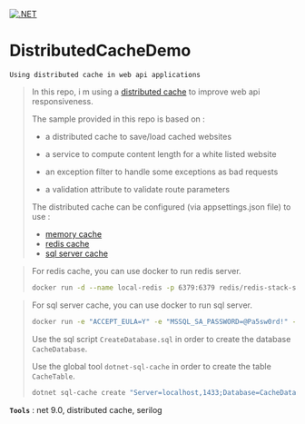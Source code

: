 [![.NET](https://github.com/aimenux/DistributedMemoryCacheDemo/actions/workflows/ci.yml/badge.svg?branch=main)](https://github.com/aimenux/DistributedMemoryCacheDemo/actions/workflows/ci.yml)

# DistributedCacheDemo
```
Using distributed cache in web api applications
```

> In this repo, i m using a [distributed cache](https://learn.microsoft.com/en-us/aspnet/core/performance/caching/distributed) to improve web api responsiveness.
>
> The sample provided in this repo is based on :
>
> - a distributed cache to save/load cached websites
>
> - a service to compute content length for a white listed website
>
> - an exception filter to handle some exceptions as bad requests
>
> - a validation attribute to validate route parameters
> 
> The distributed cache can be configured (via appsettings.json file) to use :
> - [memory cache](https://learn.microsoft.com/en-us/aspnet/core/performance/caching/distributed#distributed-memory-cache)
> - [redis cache](https://learn.microsoft.com/en-us/aspnet/core/performance/caching/distributed#distributed-redis-cache)
> - [sql server cache](https://learn.microsoft.com/en-us/aspnet/core/performance/caching/distributed#distributed-sql-server-cache)

> For redis cache, you can use docker to run redis server.
> ```bash
> docker run -d --name local-redis -p 6379:6379 redis/redis-stack-server:latest
> ```

> For sql server cache, you can use docker to run sql server.
> ```bash
> docker run -e "ACCEPT_EULA=Y" -e "MSSQL_SA_PASSWORD=@Pa5sw0rd!" -p 1433:1433 --name local-sqlserver -d mcr.microsoft.com/mssql/server:2022-latest
> ```
> Use the sql script `CreateDatabase.sql` in order to create the database `CacheDatabase`.
> 
> Use the global tool `dotnet-sql-cache` in order to create the table `CacheTable`.
> ```bash
> dotnet sql-cache create "Server=localhost,1433;Database=CacheDatabase;User Id=sa;Password=@Pa5sw0rd!;TrustServerCertificate=True;" dbo CacheTable
> ```

**`Tools`** : net 9.0, distributed cache, serilog